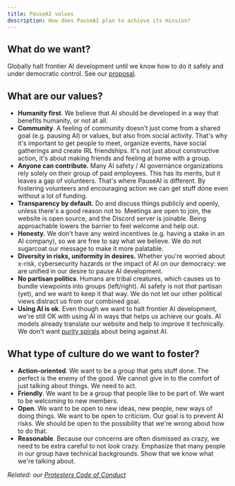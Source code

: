 ```yaml
---
title: PauseAI values
description: How does PauseAI plan to achieve its mission?
---
```

## What do we want?

Globally halt frontier AI development until we know how to do it safely and under democratic control. See our [proposal](/proposal).

## What are our values?

- **Humanity first**. We believe that AI should be developed in a way that benefits humanity, or not at all.
- **Community**. A feeling of community doesn't just come from a shared goal (e.g. pausing AI) or values, but also from social activity. That's why it's important to get people to meet, organize events, have social gatherings and create IRL friendships. It's not just about constructive action, it's about making friends and feeling at home with a group.
- **Anyone can contribute.** Many AI safety / AI governance organizations rely solely on their group of paid employees. This has its merits, but it leaves a gap of volunteers. That's where PauseAI is different. By fostering volunteers and encouraging action we can get stuff done even without a lot of funding.
- **Transparency by default.** Do and discuss things publicly and openly, unless there's a good reason not to. Meetings are open to join, the website is open source, and the Discord server is joinable. Being approachable lowers the barrier to feel welcome and help out.
- **Honesty.** We don't have any weird incentives (e.g. having a stake in an AI company), so we are free to say what we believe. We do not sugarcoat our message to make it more palatable.
- **Diversity in risks, uniformity in desires.** Whether you're worried about x-risk, cybersecurity hazards or the impact of AI on our democracy: we are unified in our desire to pause AI development.
- **No partisan politics**. Humans are tribal creatures, which causes us to bundle viewpoints into groups (left/right). AI safety is not _that_ partisan (yet), and we want to keep it that way. We do not let our other political views distract us from our combined goal.
- **Using AI is ok**. Even though we want to halt frontier AI development, we're still OK with using AI in ways that helps us achieve our goals. AI models already translate our website and help to improve it technically. We don't want [purity spirals](https://en.wiktionary.org/wiki/purity_spiral) about being against AI.

## What type of culture do we want to foster?

- **Action-oriented**. We want to be a group that gets stuff done. The perfect is the enemy of the good. We cannot give in to the comfort of just talking about things. We need to act.
- **Friendly**. We want to be a group that people like to be part of. We want to be welcoming to new members.
- **Open**. We want to be open to new ideas, new people, new ways of doing things. We want to be open to criticism. Our goal is to prevent AI risks. We should be open to the possibility that we're wrong about how to do that.
- **Reasonable**. Because our concerns are often dismissed as crazy, we need to be extra careful to not *look* crazy. Emphasize that many people in our group have technical backgrounds. Show that we know what we're talking about.

_Related: our [Protesters Code of Conduct](/protesters-code-of-conduct)_
